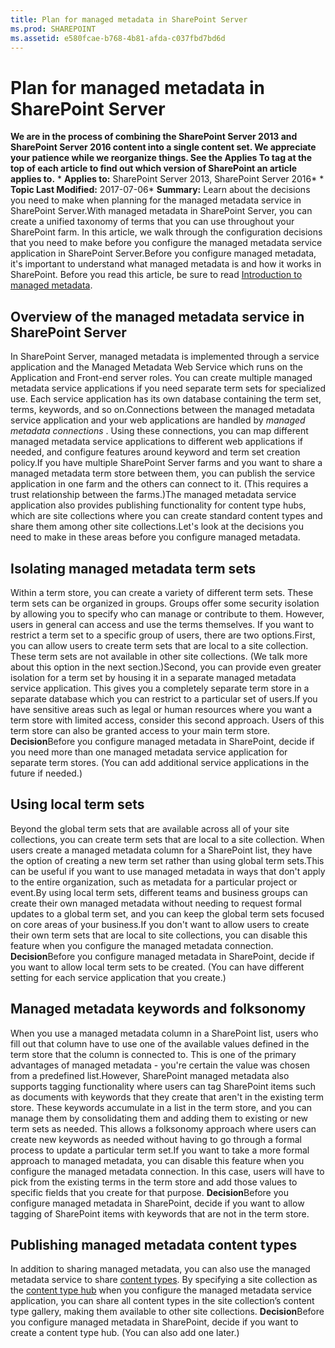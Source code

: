 ```yaml
---
title: Plan for managed metadata in SharePoint Server
ms.prod: SHAREPOINT
ms.assetid: e580fcae-b768-4b81-afda-c037fbd7bd6d
---
```



# Plan for managed metadata in SharePoint Server
 **We are in the process of combining the SharePoint Server 2013 and SharePoint Server 2016 content into a single content set. We appreciate your patience while we reorganize things. See the Applies To tag at the top of each article to find out which version of SharePoint an article applies to.** * **Applies to:** SharePoint Server 2013, SharePoint Server 2016*  * **Topic Last Modified:** 2017-07-06* **Summary:** Learn about the decisions you need to make when planning for the managed metadata service in SharePoint Server.With managed metadata in SharePoint Server, you can create a unified taxonomy of terms that you can use throughout your SharePoint farm. In this article, we walk through the configuration decisions that you need to make before you configure the managed metadata service application in SharePoint Server.Before you configure managed metadata, it's important to understand what managed metadata is and how it works in SharePoint. Before you read this article, be sure to read  [Introduction to managed metadata](https://go.microsoft.com/fwlink/p/?LinkId=626754).
## Overview of the managed metadata service in SharePoint Server

In SharePoint Server, managed metadata is implemented through a service application and the Managed Metadata Web Service which runs on the Application and Front-end server roles. You can create multiple managed metadata service applications if you need separate term sets for specialized use. Each service application has its own database containing the term set, terms, keywords, and so on.Connections between the managed metadata service application and your web applications are handled by  *managed metadata connections*  . Using these connections, you can map different managed metadata service applications to different web applications if needed, and configure features around keyword and term set creation policy.If you have multiple SharePoint Server farms and you want to share a managed metadata term store between them, you can publish the service application in one farm and the others can connect to it. (This requires a trust relationship between the farms.)The managed metadata service application also provides publishing functionality for content type hubs, which are site collections where you can create standard content types and share them among other site collections.Let's look at the decisions you need to make in these areas before you configure managed metadata.
## Isolating managed metadata term sets
<a name="section1"> </a>

Within a term store, you can create a variety of different term sets. These term sets can be organized in groups. Groups offer some security isolation by allowing you to specify who can manage or contribute to them. However, users in general can access and use the terms themselves. If you want to restrict a term set to a specific group of users, there are two options.First, you can allow users to create term sets that are local to a site collection. These term sets are not available in other site collections. (We talk more about this option in the next section.)Second, you can provide even greater isolation for a term set by housing it in a separate managed metadata service application. This gives you a completely separate term store in a separate database which you can restrict to a particular set of users.If you have sensitive areas such as legal or human resources where you want a term store with limited access, consider this second approach. Users of this term store can also be granted access to your main term store. **Decision**Before you configure managed metadata in SharePoint, decide if you need more than one managed metadata service application for separate term stores. (You can add additional service applications in the future if needed.)
## Using local term sets
<a name="LocalTermSets"> </a>

Beyond the global term sets that are available across all of your site collections, you can create term sets that are local to a site collection. When users create a managed metadata column for a SharePoint list, they have the option of creating a new term set rather than using global term sets.This can be useful if you want to use managed metadata in ways that don't apply to the entire organization, such as metadata for a particular project or event.By using local term sets, different teams and business groups can create their own managed metadata without needing to request formal updates to a global term set, and you can keep the global term sets focused on core areas of your business.If you don't want to allow users to create their own term sets that are local to site collections, you can disable this feature when you configure the managed metadata connection. **Decision**Before you configure managed metadata in SharePoint, decide if you want to allow local term sets to be created. (You can have different setting for each service application that you create.)
## Managed metadata keywords and folksonomy
<a name="Keywords"> </a>

When you use a managed metadata column in a SharePoint list, users who fill out that column have to use one of the available values defined in the term store that the column is connected to. This is one of the primary advantages of managed metadata - you're certain the value was chosen from a predefined list.However, SharePoint managed metadata also supports tagging functionality where users can tag SharePoint items such as documents with keywords that they create that aren't in the existing term store. These keywords accumulate in a list in the term store, and you can manage them by consolidating them and adding them to existing or new term sets as needed. This allows a folksonomy approach where users can create new keywords as needed without having to go through a formal process to update a particular term set.If you want to take a more formal approach to managed metadata, you can disable this feature when you configure the managed metadata connection. In this case, users will have to pick from the existing terms in the term store and add those values to specific fields that you create for that purpose. **Decision**Before you configure managed metadata in SharePoint, decide if you want to allow tagging of SharePoint items with keywords that are not in the term store.
## Publishing managed metadata content types
<a name="ContentTypes"> </a>

In addition to sharing managed metadata, you can also use the managed metadata service to share  [content types](https://go.microsoft.com/fwlink/p/?LinkId=626926). By specifying a site collection as the  [content type hub](https://go.microsoft.com/fwlink/p/?LinkId=626927) when you configure the managed metadata service application, you can share all content types in the site collection’s content type gallery, making them available to other site collections. **Decision**Before you configure managed metadata in SharePoint, decide if you want to create a content type hub. (You can also add one later.)
